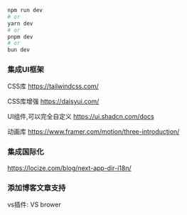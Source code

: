 
```bash
npm run dev
# or
yarn dev
# or
pnpm dev
# or
bun dev
```
### 集成UI框架

CSS库
https://tailwindcss.com/

CSS库增强
https://daisyui.com/

UI组件,可以完全自定义
https://ui.shadcn.com/docs


动画库
https://www.framer.com/motion/three-introduction/

### 集成国际化

https://locize.com/blog/next-app-dir-i18n/


### 添加博客文章支持








vs插件: VS brower